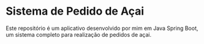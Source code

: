 # Sistema de Pedido de Açai
Este repositório é um aplicativo desenvolvido por mim em Java Spring Boot, um sistema completo para realização de pedidos de açai.
